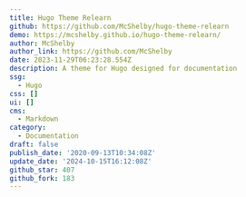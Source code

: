 ```yaml
---
title: Hugo Theme Relearn
github: https://github.com/McShelby/hugo-theme-relearn
demo: https://mcshelby.github.io/hugo-theme-relearn/
author: McShelby
author_link: https://github.com/McShelby
date: 2023-11-29T06:23:28.554Z
description: A theme for Hugo designed for documentation
ssg:
  - Hugo
css: []
ui: []
cms:
  - Markdown
category:
  - Documentation
draft: false
publish_date: '2020-09-13T10:34:08Z'
update_date: '2024-10-15T16:12:08Z'
github_star: 407
github_fork: 183
---
```

